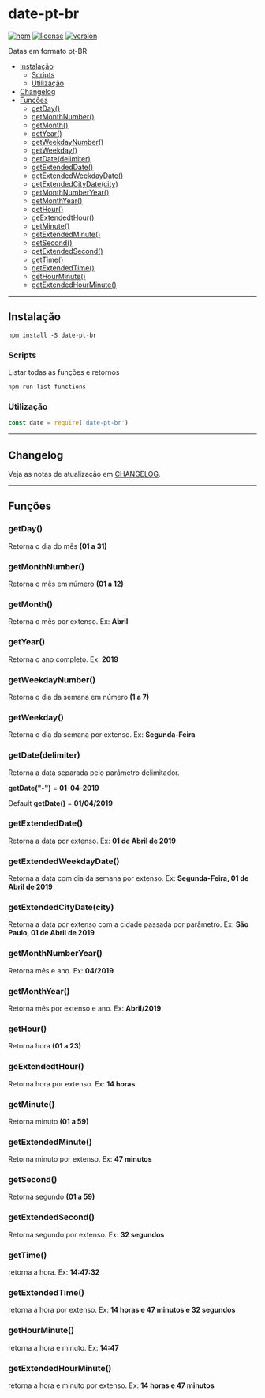 # date-pt-br

[![npm](https://img.shields.io/npm/dt/date-pt-br.svg)](https://www.npmjs.com/package/date-pt-br)
[![license](https://img.shields.io/npm/l/date-pt-br.svg?style=flat-square)](https://github.com/victorgianvechio/date-pt-br/blob/master/LICENSE)
[![version](https://img.shields.io/npm/v/date-pt-br.svg?style=for-the-badge)](https://github.com/victorgianvechio/date-pt-br/blob/master/CHANGELOG.md)

Datas em formato pt-BR

+ [Instalação](#Instalação)
    + [Scripts](#Scripts)
	+ [Utilização](#Utilização)
+ [Changelog](#Changelog)
+ [Funções](#Funções)
	+ [getDay()](#GetDay)
    + [getMonthNumber()](#getMonthNumber)
    + [getMonth()](#getMonth)
    + [getYear()](#getYear)
    + [getWeekdayNumber()](#getWeekdayNumber)
    + [getWeekday()](#getWeekday)
    + [getDate(delimiter)](#getDateDelimiter)
    + [getExtendedDate()](#getExtendedDate)
    + [getExtendedWeekdayDate()](#getExtendedWeekdayDate)
    + [getExtendedCityDate(city)](#getExtendedCityDateCity)
    + [getMonthNumberYear()](#getMonthNumberYear)
    + [getMonthYear()](#getMonthYear)
    + [getHour()](#getHour)
    + [geExtendedtHour()](#geExtendedtHour)
    + [getMinute()](#GetMinute)
    + [getExtendedMinute()](#getExtendedMinute)
    + [getSecond()](#getSecond)
    + [getExtendedSecond()](#getExtendedSecond)
    + [getTime()](#getTime)
    + [getExtendedTime()](#getExtendedTime)
    + [getHourMinute()](#getHourMinute)
    + [getExtendedHourMinute()](#getExtendedHourMinute)

----

## Instalação

`npm install -S date-pt-br`

### Scripts

Listar todas as funções e retornos

`npm run list-functions`

### Utilização

```javascript
const date = require('date-pt-br')
```

----

## Changelog

Veja as notas de atualização em [CHANGELOG](https://github.com/victorgianvechio/date-pt-br/blob/master/CHANGELOG.md).

----

## Funções

### getDay()

Retorna o dia do mês **(01 a 31)**

### getMonthNumber()

Retorna o mês em número **(01 a 12)**

### getMonth()

Retorna o mês por extenso. Ex: **Abril**

### getYear()

Retorna o ano completo. Ex: **2019**

### getWeekdayNumber()

Retorna o dia da semana em número **(1 a 7)**

### getWeekday()

Retorna o dia da semana por extenso. Ex: **Segunda-Feira**

### getDate(delimiter)

Retorna a data separada pelo parâmetro delimitador.

**getDate("-")** = **01-04-2019**

Default **getDate()** = **01/04/2019**

### getExtendedDate()

Retorna a data por extenso. Ex: **01 de Abril de 2019**

### getExtendedWeekdayDate()

Retorna a data com dia da semana por extenso. Ex: **Segunda-Feira, 01 de Abril de 2019**

### getExtendedCityDate(city)

Retorna a data por extenso com a cidade passada por parâmetro. Ex: **São Paulo, 01 de Abril de 2019**

### getMonthNumberYear()

Retorna mês e ano. Ex: **04/2019**

### getMonthYear()

Retorna mês por extenso e ano. Ex: **Abril/2019**

### getHour()

Retorna hora **(01 a 23)**

### geExtendedtHour()

Retorna hora por extenso. Ex: **14 horas**

### getMinute()

Retorna minuto **(01 a 59)**

### getExtendedMinute()

Retorna minuto por extenso. Ex: **47 minutos**

### getSecond()

Retorna segundo **(01 a 59)**

### getExtendedSecond()

Retorna segundo por extenso. Ex: **32 segundos**

### getTime()

retorna a hora. Ex: **14:47:32**

### getExtendedTime()

retorna a hora por extenso. Ex: **14 horas e 47 minutos e 32 segundos**

### getHourMinute()

retorna a hora e minuto. Ex: **14:47**

### getExtendedHourMinute()

retorna a hora e minuto por extenso. Ex: **14 horas e 47 minutos**
